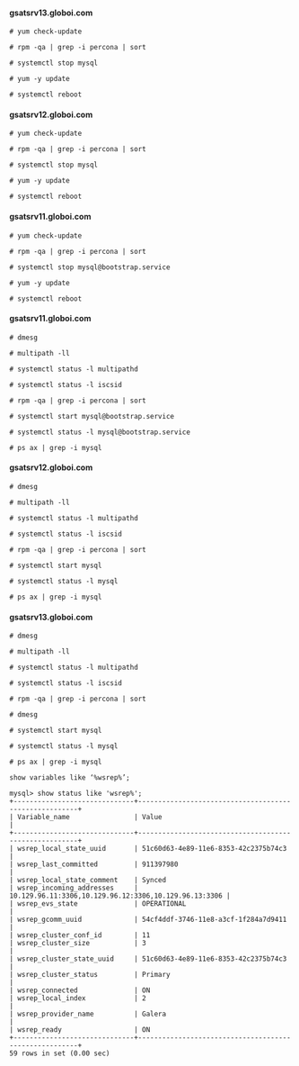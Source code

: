#### gsatsrv13.globoi.com ####
````
# yum check-update
````

```
# rpm -qa | grep -i percona | sort
```
```
# systemctl stop mysql
```

```
# yum -y update
```

```
# systemctl reboot
```

#### gsatsrv12.globoi.com ####

```
# yum check-update
```

```
# rpm -qa | grep -i percona | sort
```

```
# systemctl stop mysql
```

```
# yum -y update
```

```
# systemctl reboot
```

#### gsatsrv11.globoi.com ####

```
# yum check-update
```

```
# rpm -qa | grep -i percona | sort
```

```
# systemctl stop mysql@bootstrap.service
```

```
# yum -y update
```

```
# systemctl reboot
```

#### gsatsrv11.globoi.com ####

```
# dmesg
```

```
# multipath -ll
```

```
# systemctl status -l multipathd
```

```
# systemctl status -l iscsid
```

```
# rpm -qa | grep -i percona | sort
```

```
# systemctl start mysql@bootstrap.service
```

```
# systemctl status -l mysql@bootstrap.service
```

```
# ps ax | grep -i mysql
```

#### gsatsrv12.globoi.com ####

```
# dmesg
```

```
# multipath -ll
```

```
# systemctl status -l multipathd
```

```
# systemctl status -l iscsid
```

```
# rpm -qa | grep -i percona | sort
```

```
# systemctl start mysql
```

```
# systemctl status -l mysql
```

```
# ps ax | grep -i mysql
```

#### gsatsrv13.globoi.com ####

```
# dmesg
```

```
# multipath -ll
```

```
# systemctl status -l multipathd
```

```
# systemctl status -l iscsid
```

```
# rpm -qa | grep -i percona | sort
```

```
# dmesg
```

```
# systemctl start mysql
```

```
# systemctl status -l mysql
```

```
# ps ax | grep -i mysql
```

```
show variables like ‘%wsrep%’;
```

```
mysql> show status like 'wsrep%';
+------------------------------+-------------------------------------------------------+
| Variable_name                | Value                                                 |
+------------------------------+-------------------------------------------------------+
| wsrep_local_state_uuid       | 51c60d63-4e89-11e6-8353-42c2375b74c3                  |
| wsrep_last_committed         | 911397980                                             |
| wsrep_local_state_comment    | Synced                                                
| wsrep_incoming_addresses     | 10.129.96.11:3306,10.129.96.12:3306,10.129.96.13:3306 |
| wsrep_evs_state              | OPERATIONAL                                           |
| wsrep_gcomm_uuid             | 54cf4ddf-3746-11e8-a3cf-1f284a7d9411                  |
| wsrep_cluster_conf_id        | 11                                                    
| wsrep_cluster_size           | 3                                                     |
| wsrep_cluster_state_uuid     | 51c60d63-4e89-11e6-8353-42c2375b74c3                  |
| wsrep_cluster_status         | Primary                                               |
| wsrep_connected              | ON                                                    
| wsrep_local_index            | 2                                                     |
| wsrep_provider_name          | Galera                                                |
| wsrep_ready                  | ON                                                    
+------------------------------+-------------------------------------------------------+
59 rows in set (0.00 sec)
```


